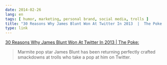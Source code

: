 ```yaml
---
date: 2014-02-26
lang: en
tags: [ humor, marketing, personal brand, social media, trolls ]
title: "30 Reasons Why James Blunt Won At Twitter In 2013  |  The Poke:"
type: link
---
```


[30 Reasons Why James Blunt Won At Twitter In 2013  |  The
Poke:](http://www.thepoke.co.uk/2013/12/31/26-reasons-why-james-blunt-won-at-twitter-in-2013/)

> Marmite pop star James Blunt has been returning perfectly crafted
> smackdowns at trolls who take a pop at him on Twitter.

